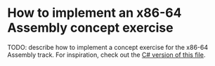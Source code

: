 # How to implement an x86-64 Assembly concept exercise

TODO: describe how to implement a concept exercise for the x86-64 Assembly track. For inspiration, check out the [C# version of this file][csharp-implementing].

[csharp-implementing]: https://github.com/exercism/csharp/blob/main/reference/implementing-a-concept-exercise.md
